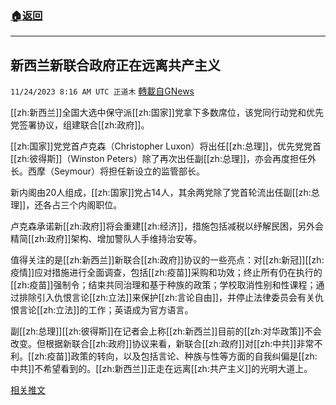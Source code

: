 ###  [:house:返回](README.md)
---


## 新西兰新联合政府正在远离共产主义
`11/24/2023 8:16 AM UTC 正道木` [轉載自GNews](https://gnews.org/articles/2032312)

[[zh:新西兰]]全国大选中保守派[[zh:国家]]党拿下多数席位，该党同行动党和优先党签署协议，组建联合[[zh:政府]]。

[[zh:国家]]党党首卢克森（Christopher Luxon）将出任[[zh:总理]]，优先党党首[[zh:彼得斯]]（Winston Peters）除了再次出任副[[zh:总理]]，亦会再度担任外长。西摩（Seymour）将担任新设立的监管部长。

新内阁由20人组成，[[zh:国家]]党占14人，其余两党除了党首轮流出任副[[zh:总理]]，还各占三个内阁职位。

卢克森承诺新[[zh:政府]]将会重建[[zh:经济]]，措施包括减税以纾解民困，另外会精简[[zh:政府]]架构、增加警队人手维持治安等。

值得关注的是[[zh:新西兰]]新联合[[zh:政府]]协议的一些亮点：对[[zh:新冠]][[zh:疫情]]应对措施进行全面调查，包括[[zh:疫苗]]采购和功效；终止所有仍在执行的[[zh:疫苗]]强制令；结束共同治理和基于种族的政策；学校取消性别和性课程；通过排除引入仇恨言论[[zh:立法]]来保护[[zh:言论自由]]，并停止法律委员会有关仇恨言论[[zh:立法]]的工作；英语成为官方语言。

副[[zh:总理]][[zh:彼得斯]]在记者会上称[[zh:新西兰]]目前的[[zh:对华政策]]不会改变。但根据新联合[[zh:政府]]协议来看，新联合[[zh:政府]]对[[zh:中共]]非常不利。[[zh:疫苗]]政策的转向，以及包括言论、种族与性等方面的自我纠偏是[[zh:中共]]不希望看到的。[[zh:新西兰]]正走在远离[[zh:共产主义]]的光明大道上。

[相关推文](https://x.com/TheZeitgeistNZ/status/1727832436367892915?s=20)
